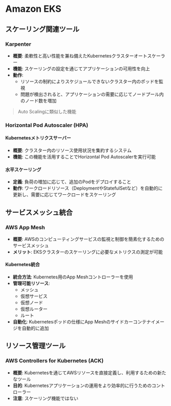 # Amazon EKS

## スケーリング関連ツール

### Karpenter
- **概要**: 柔軟性と高い性能を兼ね備えたKubernetesクラスターオートスケーラー
- **機能**: スケーリングの設定を通じてアプリケーションの可用性を向上
- **動作**: 
  - リソースの制約によりスケジュールできないクラスター内のポッドを監視
  - 問題が検出されると、アプリケーションの需要に応じてノードプール内のノード数を増加

> Auto Scalingに類似した機能

### Horizontal Pod Autoscaler (HPA)

#### Kubernetesメトリクスサーバー
- **概要**: クラスター内のリソース使用状況を集約するシステム
- **機能**: この機能を活用することでHorizontal Pod Autoscalerを実行可能

#### 水平スケーリング
- **定義**: 負荷の増加に応じて、追加のPodをデプロイすること
- **動作**: ワークロードリソース（DeploymentやStatefulSetなど）を自動的に更新し、需要に応じてワークロードをスケーリング

## サービスメッシュ統合

### AWS App Mesh
- **概要**: AWSのコンピューティングサービスの監視と制御を簡素化するためのサービスメッシュ
- **メリット**: EKSクラスターのスケーリングに必要なメトリクスの測定が可能

#### Kubernetes統合
- **統合方法**: Kubernetes用のApp Meshコントローラーを使用
- **管理可能リソース**: 
  - メッシュ
  - 仮想サービス
  - 仮想ノード
  - 仮想ルーター
  - ルート
- **自動化**: Kubernetesポッドの仕様にApp Meshのサイドカーコンテナイメージを自動的に追加

## リソース管理ツール

### AWS Controllers for Kubernetes (ACK)
- **概要**: Kubernetesを通じてAWSリソースを直接定義し、利用するための新たなツール
- **目的**: Kubernetesアプリケーションの運用をより効率的に行うためのコントローラー
- **注意**: スケーリング機能ではない